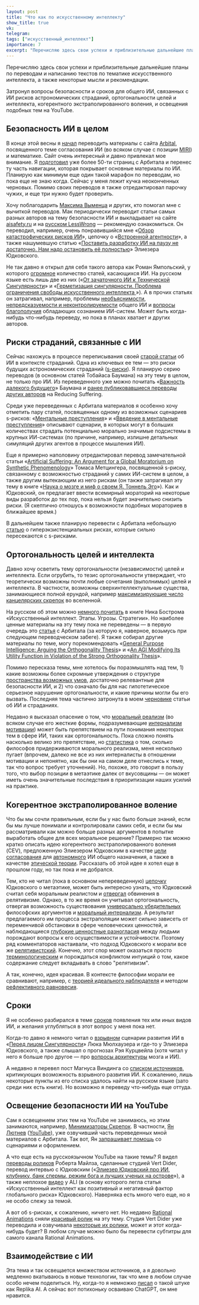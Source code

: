 ```yaml
---
layout: post
title: "Что как по искусственному интеллекту"
show_title: true
vk: 
telegram: 
tags: ["искусственный_интеллект"]
importance: 7
excerpt: "Перечисляю здесь свои успехи и приблизительные дальнейшие планы по переводам и написанию текстов по тематике искусственного интеллекта, а также некоторые мысли и рекомендации. Затронул вопросы безопасности и сроков для общего ИИ, связанных с ИИ рисков астрономических страданий, ортогональности целей и интеллекта, когерентного экстраполированного воления, и освещения подобных тем на YouTube."
---
```

Перечисляю здесь свои успехи и приблизительные дальнейшие планы по переводам и написанию текстов по тематике искусственного интеллекта, а также некоторые мысли и рекомендации.

Затронул вопросы безопасности и сроков для общего ИИ, связанных с ИИ рисков астрономических страданий, ортогональности целей и интеллекта, когерентного экстраполированного воления, и освещения подобных тем на YouTube.

## Безопасность ИИ в целом

В конце этой весны я [начал](https://kkirdan.github.io/blog/a5.html) переводить материалы с сайта [Arbital](https://arbital.com/), посвященного теме согласования ИИ (во всяком случае с позиции [MIRI](https://ru.wikipedia.org/wiki/Machine_Intelligence_Research_Institute)) и математике. Сайт очень интересный и давно привлекал мое внимание. Я [подготовил](https://arbital-ru.github.io/) уже более 50-ти страниц с Арбитала и перенес ту часть навигации, которая покрывает основные материалы по ИИ. Планирую как минимум еще один такой марафон по переводам, но пока еще не знаю когда. Сейчас у меня лежит кучка неоконченных черновых. Помимо своих переводов я также отредактировал парочку чужих, и еще три нужно будет проверить.

Хочу поблагодарить [Максима Выменца](https://t.me/makikoty) и других, кто помогал мне с вычиткой переводов. Мак периодически переводит статьи самых разных авторов на тему безопасности ИИ и выкладывает на сайте [aisafety.ru](https://aisafety.ru/) и на [русском LessWrong](https://lesswrong.ru/) — рекомендую ознакомиться. Он переводил, например, очень понравившийся мне «[Обзор катастрофических рисков ИИ](https://lesswrong.ru/%D0%9E%D0%B1%D0%B7%D0%BE%D1%80_%D0%BA%D0%B0%D1%82%D0%B0%D1%81%D1%82%D1%80%D0%BE%D1%84%D0%B8%D1%87%D0%B5%D1%81%D0%BA%D0%B8%D1%85_%D1%80%D0%B8%D1%81%D0%BA%D0%BE%D0%B2_%D0%98%D0%98)», цепочку о «[Встроенной агентности](https://lesswrong.ru/w/%D0%92%D1%81%D1%82%D1%80%D0%BE%D0%B5%D0%BD%D0%BD%D0%B0%D1%8F_%D0%B0%D0%B3%D0%B5%D0%BD%D1%82%D0%BD%D0%BE%D1%81%D1%82%D1%8C)», а также нашумевшую статью «[Поставить разработку ИИ на паузу не достаточно. Нам надо остановить её полностью](https://lesswrong.ru/w/%D0%9F%D0%BE%D1%81%D1%82%D0%B0%D0%B2%D0%B8%D1%82%D1%8C_%D1%80%D0%B0%D0%B7%D1%80%D0%B0%D0%B1%D0%BE%D1%82%D0%BA%D1%83_%D0%98%D0%98_%D0%BD%D0%B0_%D0%BF%D0%B0%D1%83%D0%B7%D1%83_%D0%BD%D0%B5_%D0%B4%D0%BE%D1%81%D1%82%D0%B0%D1%82%D0%BE%D1%87%D0%BD%D0%BE_%D0%9D%D0%B0%D0%BC_%D0%BD%D0%B0%D0%B4%D0%BE_%D0%BE%D1%81%D1%82%D0%B0%D0%BD%D0%BE%D0%B2%D0%B8%D1%82%D1%8C_%D0%B5%D1%91_%D0%BF%D0%BE%D0%BB%D0%BD%D0%BE%D1%81%D1%82%D1%8C%D1%8E)» Элиезера Юдковского.

Не так давно я открыл для себя такого автора как Роман Ямпольский, у которого [огромное](https://www.researchgate.net/profile/Roman-Yampolskiy) количество статей, касающихся ИИ. На русском языке есть лишь две из них («[От зачаточного ИИ к Технической Сингулярности](https://22century.ru/popular-science-publications/to-singularity)» и «[Герметизация сингулярности. Проблема ограничения свободы искусственного интеллекта ](https://22century.ru/popular-science-publications/leakproofing-the-singularity)»). А в прочих статьях он затрагивал, например, проблемы [необъяснимости, непредсказуемости и неконтролируемости](https://lenta.ru/news/2024/02/13/ai-control/) общего ИИ и [вопросы благополучия](https://www.mdpi.com/2504-2289/3/1/2) обладающих сознанием ИИ-систем. Может быть когда-нибудь что-нибудь переведу, но пока в планах хватает и других авторов.

## Риски страданий, связанные с ИИ

Сейчас нахожусь в процессе переписывания своей [старой статьи](https://kkirdan.github.io/blog/414.html) об ИИ в контексте страданий. Одна из ключевых ее тем — это риски будущих астрономических страданий ([s-риски](https://centerforreducingsuffering.org/research/intro/)). Я планирую серию переводов (в основном статей Тобайаса Баумана) на эту тему в целом, не только про ИИ. Из переведенного уже можно почитать «[Важность далекого будущего](https://reducingsuffering.github.io/tobias-baumann-the-importance-of-the-far-future.html)» Баумана и [ранее публиковавшиеся переводы других авторов](https://reducingsuffering.github.io/tags.html#s-%D1%80%D0%B8%D1%81%D0%BA%D0%B8) на Reducing Suffering.

Среди уже переведенных с Арбитала материалов я особенно хочу отметить пару статей, посвященных одному из возможных сценариев s-рисков: «[Ментальные преступления](https://arbital-ru.github.io/p/mindcrime/)» и «[Введение в ментальные преступления](https://arbital-ru.github.io/p/mindcrime_introduction/)» описывают сценарии, в которых могут в больших количествах страдать потенциально морально значимые подсистемы в крупных ИИ-системах (по причине, например, излишне детальных симуляций других агентов в процессе мышления ИИ).

Еще я примерно наполовину отредактировал перевод замечательной статьи «[Artificial Suffering: An Argument for a Global Moratorium on Synthetic Phenomenology](https://www.worldscientific.com/doi/10.1142/S270507852150003X)» Томаса Метцингера, посвященной s-риску, связанному с возможностью страданий у самих ИИ-систем в целом, а также другим вытекающим из него рискам (он также затрагивал эту тему в книге «[Наука о мозге и миф о своем Я. Тоннель Эго](https://batrachos.com/sites/default/files/pictures/Books/Mettsinger_2016_Nauka%20o%20mozge%20i%20mif%20o%20svoem%20ya.pdf)»). Как и Юдковский, он предлагает ввести всемирный мораторий на некоторые виды разработок до тех пор, пока нельзя будет значительно снизить риски. (Я скептично отношусь к возможности подобных мораториев в ближайшее время.)

В дальнейшем также планирую перевести с Арбитала небольшую [статью](https://arbital.com/p/hyperexistential_separation/) о гиперэкзистенциальных рисках, которые сильно пересекаются с s-рисками.

## Ортогональность целей и интеллекта

Давно хочу осветить тему ортогональности (независимости) целей и интеллекта. Если огрубить, то тезис ортогональности утверждает, что теоретически возможны почти любые сочетания (выполнимых) целей и интеллекта. В частности, возможны сверхинтеллектуальные существа, занимающиеся полной ерундой, например [максимизирующие число канцелярских скрепок](https://arbital-ru.github.io/p/paperclip_maximizer/) во вселенной.

На русском об этом можно [немного почитать](https://lenta.ru/articles/2016/03/06/superintellect/) в книге Ника Бострома «Искусственный интеллект. Этапы. Угрозы. Стратегии». Но наиболее ценные материалы на эту тему пока не переведены — в первую очередь это [статья](https://arbital.com/p/orthogonality/) с Арбитала (за которую я, наверное, возьмусь при следующем переводческом забеге). Я также собирал другие материалы по теме, могу порекомендовать «[General Purpose Intelligence: Arguing the Orthogonality Thesis](https://www.fhi.ox.ac.uk/wp-content/uploads/Orthogonality_Analysis_and_Metaethics-1.pdf)» и «[An AGI Modifying Its Utility Function in Violation of the Strong Orthogonality Thesis](https://www.mdpi.com/2409-9287/5/4/40)».

Помимо пересказа темы, мне хотелось бы поразмышлять над тем, 1) какие возможны более скромные утверждения о структуре [пространства возможных умов](https://arbital-ru.github.io/p/mind_design_space_wide/), достаточно релевантные для безопасности ИИ, и 2) что означало бы для нас гипотетическое серьезное нарушение ортогональности, и какие причины могли бы его вызвать. Последняя тема частично затронута в моем [черновике](https://kkirdan.github.io/blog/414.html) статьи об ИИ и страданиях.

Недавно я высказал опасение о том, что [моральный реализм](https://insolarance.com/moral-realism/) (во всяком случае его жесткие формы, подразумевающие [интернализм мотивации](https://plato.stanford.edu/entries/moral-motivation/)) может быть препятствием на пути понимания некоторых тем в сфере ИИ, таких как ортогональность. Пока сложно понять насколько велико это препятствие, но [статистика](https://survey2020.philpeople.org/) о том, сколько философов придерживаются морального реализма, меня несколько пугает (впрочем, далеко не все из них интерналисты в отношении мотивации и непонятно, как бы они на самом деле отнеслись к теме, так что вопрос требует уточнений). Но, похоже, это говорит в пользу того, что выбор позиции в метаэтике далек от вкусовщины — он может иметь очень значительные последствия в приоритизации наших усилий на практике.

## Когерентное экстраполированное воление

Что бы мы сочли правильным, если бы у нас было больше знаний, если бы мы лучше понимали и контролировали самих себя, и если бы мы рассматривали как можно больше разных аргументов в попытке выработать общее для всех моральное решение? Примерно так можно кратко описать идею когерентного экстраполированного воления (CEV), предложенную Элиезером Юдковским в качестве [цели согласования](https://arbital.com/p/cev/) для [автономного](https://arbital-ru.github.io/p/Sovereign/) ИИ общего назначения, а также в качестве [этической теории](https://arbital.com/p/normative_extrapolated_volition/). Рассказать об этой идее я хотел еще в прошлом году, но так пока и не добрался. 

Тем, кто не читал (пока в основном непереведенную) [цепочку](https://www.lesswrong.com/tag/metaethics-sequence) Юдковского о метаэтике, может быть интересно узнать, что Юдковский считал себя моральным реалистом и [отвергал](https://www.lesswrong.com/posts/RBszS2jwGM4oghXW4/the-bedrock-of-morality-arbitrary) обвинения в релятивизме. Однако, в то же время он учитывал ортогональность, отвергая возможность существования [универсально убедительных](https://reducingsuffering.github.io/eliezer-yudkowsky-no-universally-compelling-arguments.html) философских аргументов и [моральный интернализм](https://plato.stanford.edu/entries/moral-motivation/). А результат предлагаемого им процесса экстраполяции может сильно зависеть от переменчивой обстановки в сфере человеческих ценностей, и наблюдающиеся [глубокие ценностные разногласия](https://magnusvinding.com/2018/12/14/is-ai-alignment-possible/) между людьми порождают вопросы к его осуществимости и устойчивости. Поэтому ряд комментаторов настаивали, что подход Юдковского к морали все же [релятивистский](https://kkirdan.github.io/blog/253.html). Конечно, этот спор может оказаться просто [терминологическим](https://lesswrong.ru/w/%D0%A1%D0%BF%D0%BE%D1%80%D1%8B_%D0%BE%D0%B1_%D0%BE%D0%BF%D1%80%D0%B5%D0%B4%D0%B5%D0%BB%D0%B5%D0%BD%D0%B8%D1%8F%D1%85) и порождаться конфликтом интуиций о том, какое содержание следует вкладывать в слово "релятивизм".

А так, конечно, идея красивая. В контексте философии морали ее сравнивают, например, с [теорией идеального наблюдателя](https://intelligence.org/files/IdealAdvisorTheories.pdf) и методом [рефлективного равновесия](https://brickofknowledge.com/articles/reflective-equilibrium).

## Сроки

Я не особенно разбирался в теме [сроков](https://www.metaculus.com/questions/5121/date-of-artificial-general-intelligence/) появления тех или иных видов ИИ, и желания углубляться в этот вопрос у меня пока нет.

Когда-то давно я немного читал о [взрывном](https://old-wiki.lesswrong.com/wiki/AI_takeoff#Hard_takeoff) сценарии развития ИИ в «[Перед лицом Сингулярности](https://intelligenceexplosion.com/ru/)» Люка Мюлхаузера и где-то у Элиезера Юдковского, а также слышал о прогнозах Рэя Курцвейла (хотя читал у него я больше про другое — про [вопросы архитектуры](https://www.koob.ru/kurzweil/evolyutsiya_razuma) мозга и ИИ).

А недавно я перевел пост Магнуса Виндинга со [списком источников](https://reducingsuffering.github.io/magnus-vinding-a-contra-ai-foom-reading-list.html), критикующих возможность взрывного развития ИИ. К сожалению, лишь некоторые пункты из его списка удалось найти на русском языке (зато среди них есть книги). Но возможно я переведу что-нибудь еще оттуда.

## Освещение безопасности ИИ на YouTube

Сам я освещением этих тем на YouTube не занимаюсь, но этим занимаются, например, [Минимизаторы Скрепок](https://www.youtube.com/@miniclipy). В частности,
[Ян Лютнев](https://t.me/yanlyutnev) ([YouTube](https://www.youtube.com/@user-sb2ny6kv9g/videos)), уже озвучивший часть переведенных мной материалов с Арбитала. Так вот, Ян [запрашивает помощь](https://t.me/yanlyutnev/1537) со сценариями и оформлением.

А что еще есть на русскоязычном YouTube на такие темы? Я видел [переводы роликов](https://www.youtube.com/playlist?list=PL8YZyma552VeTeGYUfnBNhCXvMPggD8yy) Роберта Майлза, сделанные студией Vert Dider, перевод интервью с Юдковским («[Элиезер Юдковский про ИИ, клубнику, банк спермы, режим бога и лучших ученых на острове](https://www.youtube.com/watch?v=fQ9fxZNjqMk)»), а также неплохое [видео](https://www.youtube.com/watch?v=fJOPGbbqMvw) у ALI (в основу которого легла статья «Искусственный интеллект как позитивный и негативный фактор глобального риска» Юдковского). Наверняка есть много чего еще, но я не особо слежу за темой.

А вот об s-рисках, к сожалению, ничего нет. Но недавно [Rational Animations](https://www.youtube.com/@RationalAnimations) сняли [красивый ролик](https://www.youtube.com/watch?v=fqnJcZiDMDo) на эту тему. Студия Vert Dider уже переводила и озвучивала [некоторые их ролики](https://www.youtube.com/playlist?list=PL8YZyma552VfzEtx3cK4cav2LmEGZ7N7q), может и этот когда-нибудь будет? В любом случае можно было бы перевести субтитры для самого канала Rational Animations.

## Взаимодействие с ИИ

Эта тема и так освещается множеством источников, а я довольно медленно вкатываюсь в новые технологии, так что мне в любом случае особо нечем поделиться. Ну, когда-то я немножко [писал](https://kkirdan.github.io/blog/478.html) о такой штуке как Replika AI. А сейчас вот потихоньку осваиваю ChatGPT, он мне нравится.
